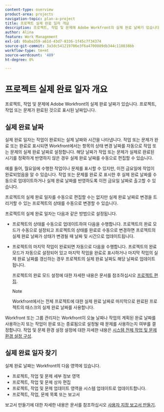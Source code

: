 ```yaml
---
content-type: overview
product-area: projects
navigation-topic: plan-a-project
title: 프로젝트 실제 완료 일자 개요
description: 프로젝트, 작업 및 문제에 Adobe Workfront의 실제 완료 날짜가 있습니다. 프로젝트, 작업 또는 문제가 완료된 것으로 표시된 날짜입니다.
author: Alina
feature: Work Management
exl-id: 0baba359-a61d-43d7-8336-1f45c7f34374
source-git-commit: 3a3dc541219706e3f6a4700889db344c110838bb
workflow-type: tm+mt
source-wordcount: '489'
ht-degree: 0%

---
```


# 프로젝트 실제 완료 일자 개요

프로젝트, 작업 및 문제에 Adobe Workfront의 실제 완료 날짜가 있습니다. 프로젝트, 작업 또는 문제가 완료된 것으로 표시된 날짜입니다.

## 실제 완료 날짜

실제 완료 일자는 작업이 완료되는 실제 날짜와 시간을 나타냅니다. 작업 또는 문제가 완료 또는 완료로 표시되면 Workfront에서는 항목의 상태 변경 날짜를 자동으로 작업 또는 문제의 실제 완료 날짜로 설정합니다. 해당 날짜가 작업 또는 문제가 실제로 완료된 시기를 정확하게 반영하지 않은 경우 실제 완료 날짜를 수동으로 편집할 수 있습니다.

예를 들어, 월요일에 수행한 작업이나 문제를 표시할 수 있지만, 이전 금요일에 작업이 완료되었음을 알 수 있습니다. 작업 또는 문제를 완료 로 표시한 후 실제 완료 날짜를 수동으로 업데이트하거나 실제 완료 날짜를 반영하도록 이전 금요일 날짜로 출고할 수 있습니다.

프로젝트의 실제 완료 일자를 수동으로 편집할 수는 없지만 실제 완료 날짜로 변경을 트리거할 수 있는 프로젝트의 상태를 수동으로 변경할 수 있습니다.

프로젝트의 실제 완료 일자는 다음과 같은 방법으로 설정됩니다.

* 프로젝트의 상태를 수동으로 업데이트하여 다음을 수행합니다. 프로젝트의 완료 모드가 수동으로 설정되고 프로젝트의 상태를 완료로 수동으로 변경하면 프로젝트의 실제 완료 날짜가 상태가 변경될 때 날짜 및 시간으로 업데이트됩니다.
* 프로젝트의 마지막 작업이 완료되면 자동으로 다음을 수행합니다. 프로젝트의 완료 모드가 자동으로 설정되어 있고 마지막 작업을 완료로 표시하거나 마지막 작업의 실제 완료 날짜를 갱신하는 경우 프로젝트의 실제 완료 날짜도 해당 날짜로 업데이트됩니다.

   프로젝트의 완료 모드 설정에 대한 자세한 내용은 문서를 참조하십시오 [프로젝트 편집](../../../manage-work/projects/manage-projects/edit-projects.md).

   >[!NOTE]
   >
   >Workfront에서는 전체 프로젝트에 대한 실제 완료 날짜로 마지막으로 완료된 프로젝트의 태스크의 실제 완료 날짜를 사용합니다.

Workfront 또는 그룹 관리자는 Workfront이 오늘 날짜나 작업의 계획된 완료 날짜를 사용하는지 또는 작업이 완료 또는 종료됨으로 설정될 때 문제를 사용하는지 여부를 결정합니다. 작업 및 문제 환경 설정 설정에 대한 자세한 내용은 [시스템 전체 작업 및 문제 환경 설정 구성](../../../administration-and-setup/set-up-workfront/configure-system-defaults/set-task-issue-preferences.md).

<!--this statement is confusing, not sure what it is referring to, so I am drafting this for now: The value for the Actual Completion Date is always what is considered the current date and time.-->



## 실제 완료 일자 찾기

실제 완료 날짜는 Workfront의 다음 영역에 있습니다.

* 프로젝트, 작업 및 문제 세부 정보 영역
* 프로젝트, 작업 및 문제 상자 편집
* 프로젝트, 작업 및 문제 업데이트 영역을 시스템 업데이트로 업데이트합니다.
* 프로젝트, 작업, 문제 목록 또는 보고서

보고서 만들기에 대한 자세한 내용은 문서를 참조하십시오 [사용자 지정 보고서 만들기](../../../reports-and-dashboards/reports/creating-and-managing-reports/create-custom-report.md).
